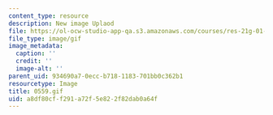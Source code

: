 ```yaml
---
content_type: resource
description: New image Uplaod
file: https://ol-ocw-studio-app-qa.s3.amazonaws.com/courses/res-21g-01-kana-spring-2010/a8df80cff291a72f5e822f82dab0a64f_0559.gif
file_type: image/gif
image_metadata:
  caption: ''
  credit: ''
  image-alt: ''
parent_uid: 934690a7-0ecc-b718-1183-701bb0c362b1
resourcetype: Image
title: 0559.gif
uid: a8df80cf-f291-a72f-5e82-2f82dab0a64f
---
```

